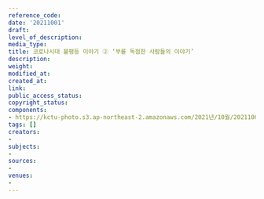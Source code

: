 ```yaml
---
reference_code: 
date: '20211001'
draft: 
level_of_description: 
media_type: 
title: 코로나시대 불평등 이야기 ② ‘부를 독점한 사람들의 이야기’
description: 
weight: 
modified_at: 
created_at: 
link: 
public_access_status: 
copyright_status: 
components:
- https://kctu-photo.s3.ap-northeast-2.amazonaws.com/2021년/10월/20211001-코로나시대+불평등+이야기+②+‘부를+독점한+사람들의+이야기’-서비스연맹_토론회_민주노총_서비스연맹_사회단체_비정규직/404223_62418_378.jpg
tags: []
creators:
- 
subjects:
- 
sources:
- 
venues:
- 
---
```

